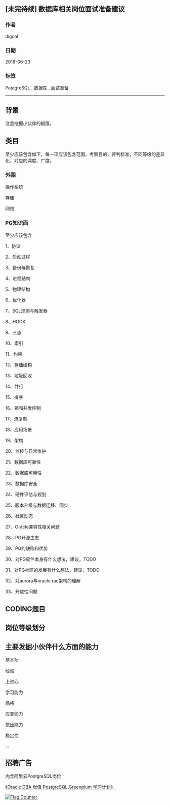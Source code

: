## [未完待续] 数据库相关岗位面试准备建议
                                                               
### 作者                                                               
digoal                                                               
                                                               
### 日期                                                               
2018-06-23                                                             
                                                               
### 标签                                                               
PostgreSQL , 数据库 , 面试准备      
                                                               
----                                                               
                                                               
## 背景     
注意挖掘小伙伴的极限。   
    
    
## 类目    
    
至少应该包含如下，每一项应该包含范围，考察目的，评判标准，不同等级的差异化，对应的深度、广度。    
    
### 外围   
操作系统    
    
存储     
    
网络    
    
### PG知识面    
至少应该包含    
    
1、协议    
    
2、启动过程     
    
3、备份与恢复     
    
4、进程结构    
    
5、物理结构    
    
6、优化器    
    
7、SQL规则与触发器    
    
8、HOOK    
    
9、三态    
    
10、索引    
    
11、约束    
    
12、存储结构    
    
13、垃圾回收    
    
14、并行      
    
15、排序     
    
16、锁和并发控制        
    
17、流复制    
    
18、应用场景      
    
19、架构    
    
20、监控与日常维护    
    
21、数据库可靠性    
    
22、数据库可用性     
    
23、数据库安全    
    
24、硬件评估与规划           
    
25、版本升级与数据迁移、同步    
    
26、社区动态    
    
27、Oracle兼容性相关问题    
    
28、PG开源生态    
    
29、PG的缺陷和优势    
    
30、对PG软件本身有什么想法，建议，TODO    
    
31、对PG社区的发展有什么想法，建议，TODO    
  
32、对aurora与oracle rac架构的理解  
    
33、开放性问题    
  
    
## CODING题目    
    
## 岗位等级划分    
    
## 主要发掘小伙伴什么方面的能力    
    
基本功    
  
经验 
    
上进心    
    
学习能力    
    
品格    
    
应变能力    
      
抗压能力      
      
稳定性      
      
...    
    
    
## 招聘广告  
内含阿里云PostgreSQL岗位  
  
[《Oracle DBA 增值 PostgreSQL,Greenplum 学习计划》](../201804/20180425_01.md)    
    
    
     
      
<a rel="nofollow" href="http://info.flagcounter.com/h9V1"  ><img src="http://s03.flagcounter.com/count/h9V1/bg_FFFFFF/txt_000000/border_CCCCCC/columns_2/maxflags_12/viewers_0/labels_0/pageviews_0/flags_0/"  alt="Flag Counter"  border="0"  ></a>      
      

